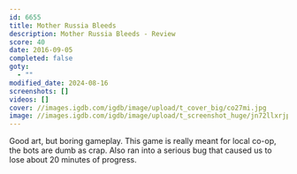 ```yaml
---
id: 6655
title: Mother Russia Bleeds
description: Mother Russia Bleeds - Review
score: 40
date: 2016-09-05
completed: false
goty:
  - ""
modified_date: 2024-08-16
screenshots: []
videos: []
cover: //images.igdb.com/igdb/image/upload/t_cover_big/co27mi.jpg
image: //images.igdb.com/igdb/image/upload/t_screenshot_huge/jn72llxrjpqwmkizvqgj.jpg
---
```

Good art, but boring gameplay. This game is really meant for local co-op, the bots are dumb as crap. Also ran into a serious bug that caused us to lose about 20 minutes of progress.